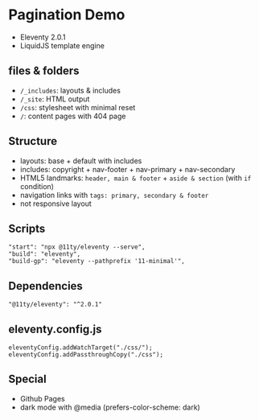 # Pagination Demo
- Eleventy 2.0.1
- LiquidJS template engine

## files & folders

- `/_includes`: layouts & includes
- `/_site`: HTML output
- `/css`: stylesheet with minimal reset
- `/`: content pages with 404 page

## Structure
- layouts: base + default with includes
- includes: copyright + nav-footer + nav-primary + nav-secondary
- HTML5 landmarks: `header, main & footer` + `aside & section` (with `if` condition)
- navigation links with `tags: primary, secondary & footer`
- not responsive layout

## Scripts
```
"start": "npx @11ty/eleventy --serve",
"build": "eleventy",
"build-gp": "eleventy --pathprefix '11-minimal'",
```

## Dependencies
`"@11ty/eleventy": "^2.0.1"`

## eleventy.config.js
```
eleventyConfig.addWatchTarget("./css/");
eleventyConfig.addPassthroughCopy("./css");
```

## Special
- Github Pages
- dark mode with @media (prefers-color-scheme: dark)
